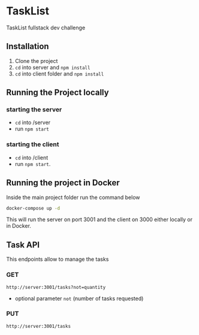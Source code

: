 # TaskList

TaskList fullstack dev challenge

## Installation

1. Clone the project
2. `cd` into server and `npm install`
3. `cd` into client folder and `npm install`

## Running the Project locally
 ### starting the server
 - `cd` into /server
 - run `npm start`

 ### starting the client
 - `cd` into /client 
 - run `npm start`.  

## Running the project in Docker

Inside the main project folder run the command below

```bash
docker-compose up -d
```
This will run the server on port 3001 and the client on 3000 either locally or in Docker.

## Task API
This endpoints allow to manage the tasks

### GET
 
 `http://server:3001/tasks?not=quantity`
- optional parameter `not` (number of tasks requested)

### PUT

 `http://server:3001/tasks`